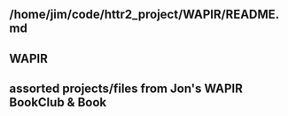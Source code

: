 ##  /home/jim/code/httr2_project/WAPIR/README.md 
## WAPIR

## assorted projects/files from Jon's WAPIR BookClub & Book

